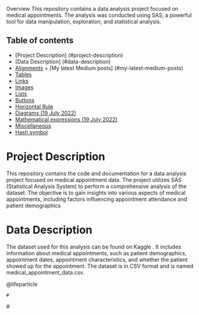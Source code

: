 Overview
This repository contains a data analysis project focused on medical appointments. 
The analysis was conducted using SAS, a powerful tool for data manipulation, exploration, and statistical analysis.
## Table of contents
- [Project Description] (#project-description)
- [Data Description] (#data-description)
- [Alignments](#alignments)
		+ [My latest Medium posts] (#my-latest-medium-posts)
- [Tables](#tables)
- [Links](#links)
- [Images](#images)
- [Lists](#lists)
- [Buttons](#buttons)
- [Horizontal Rule](#horizontal-rule)
- [Diagrams (19 July 2022)](#diagrams-19-july-2022)
- [Mathematical expressions (19 July 2022)](#mathematical-expressions-19-july-2022)
- [Miscellaneous](#miscellaneous)
- [Hash symbol](#hash-symbol)


# Project Description
This repository contains the code and documentation for a data analysis project focused on medical appointment data. The project utilizes SAS (Statistical Analysis System) to perform a comprehensive analysis of the dataset. The objective is to gain insights into various aspects of medical appointments, including factors influencing appointment attendance and patient demographics

# Data Description
The dataset used for this analysis can be found on Kaggle . It includes information about medical appointments, such as patient demographics, appointment dates, appointment characteristics, and whether the patient showed up for the appointment. The dataset is in CSV format and is named medical_appointment_data.csv.





@lifeparticle

```
#
```

\#

